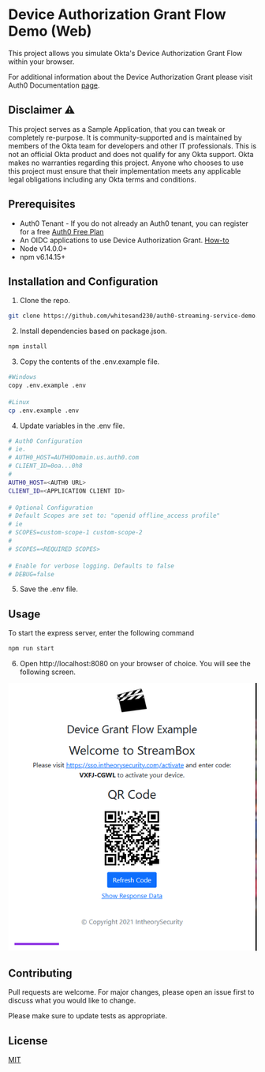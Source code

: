 # Device Authorization Grant Flow Demo (Web)

This project allows you simulate Okta's Device Authorization Grant Flow within your browser.

For additional information about the Device Authorization Grant please visit Auth0 Documentation [page](https://auth0.com/docs/get-started/authentication-and-authorization-flow/device-authorization-flow).

## Disclaimer :warning:

This project serves as a Sample Application, that you can tweak or completely re-purpose. It is community-supported and is maintained by members of the Okta team for developers and other IT professionals. This is not an official Okta product and does not qualify for any Okta support. Okta makes no warranties regarding this project. Anyone who chooses to use this project must ensure that their implementation meets any applicable legal obligations including any Okta terms and conditions.

## Prerequisites

* Auth0 Tenant - If you do not already an Auth0 tenant, you can register for a free [Auth0 Free Plan](https://auth0.com/signup)
* An OIDC applications to use Device Authorization Grant. [How-to](https://auth0.com/docs/get-started/authentication-and-authorization-flow/call-your-api-using-the-device-authorization-flow)
* Node v14.0.0+
* npm v6.14.15+

## Installation and Configuration

1. Clone the repo.

```bash
git clone https://github.com/whitesand230/auth0-streaming-service-demo.git
```

2. Install dependencies based on package.json.

```bash
npm install
```

3. Copy the contents of the .env.example file.

```bash
#Windows
copy .env.example .env

#Linux
cp .env.example .env
```

4. Update variables in the .env file.
```bash
# Auth0 Configuration
# ie.
# AUTH0_HOST=AUTH0Domain.us.auth0.com
# CLIENT_ID=0oa...0h8
#
AUTH0_HOST=<AUTH0 URL>
CLIENT_ID=<APPLICATION CLIENT ID>

# Optional Configuration
# Default Scopes are set to: "openid offline_access profile"
# ie
# SCOPES=custom-scope-1 custom-scope-2
#
# SCOPES=<REQUIRED SCOPES>

# Enable for verbose logging. Defaults to false
# DEBUG=false
```

5. Save the .env file.

## Usage

To start the express server, enter the following command

```bash
npm run start
```

6. Open http://localhost:8080 on your browser of choice. You will see the following screen.

![Screenshot](screenshot.png)

## Contributing

Pull requests are welcome. For major changes, please open an issue first to discuss what you would like to change.

Please make sure to update tests as appropriate.

## License

[MIT](https://choosealicense.com/licenses/mit/)